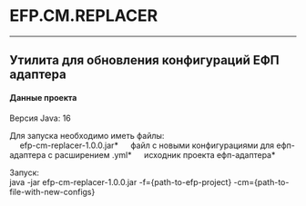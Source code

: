 # EFP.CM.REPLACER
------------------
## Утилита для обновления конфигураций ЕФП адаптера

#### Данные проекта

Версия Java: 16

Для запуска необходимо иметь файлы:<br>
  &emsp; efp-cm-replacer-1.0.0.jar*
  &emsp; файл с новыми конфигурациями для ефп-адаптера с расширением .yml*
  &emsp; исходник проекта ефп-адаптера*
  
Запуск:<br>
java -jar efp-cm-replacer-1.0.0.jar -f={path-to-efp-project} -cm={path-to-file-with-new-configs}
